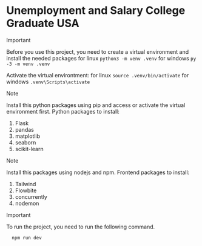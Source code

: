 # Unemployment and Salary College Graduate USA

> [!IMPORTANT]
> Before you use this project, you need to create a virtual environment and install the needed packages
for linux ```python3 -m venv .venv```
for windows ```py -3 -m venv .venv```

Activate the virtual environtment:
for linux ```source .venv/bin/activate```
for windows ```.venv\Scripts\activate```

> [!NOTE]
> Install this python packages using pip and access or activate the virtual environment first.
Python packages to install:
1. Flask
2. pandas
3. matplotlib
4. seaborn
5. scikit-learn

> [!NOTE]
> Install this packages using nodejs and npm.
Frontend packages to install:
1. Tailwind
2. Flowbite
3. concurrently
4. nodemon


> [!IMPORTANT]
> To run the project, you need to run the following command.
```bash
  npm run dev
```
